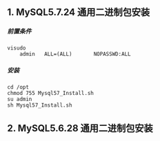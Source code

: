 ## 1. MySQL5.7.24 通用二进制包安装
##### 前置条件
```
visudo
    admin   ALL=(ALL)       NOPASSWD:ALL
```
##### 安装
```
cd /opt
chmod 755 Mysql57_Install.sh
su admin
sh Mysql57_Install.sh
```

## 2. MySQL5.6.28 通用二进制包安装
